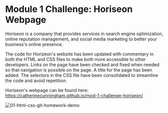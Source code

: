 # Module 1 Challenge:  Horiseon Webpage

Horiseon is a company that provides services in search engine optimization, online reputation management, and social media marketing to better your business's online presence.

The code for Horizeon's website has been updated with commentary in both the HTML and CSS files to make both more accessible to other developers.  Links on the page have been checked and fixed when needed so that navigation is possible on the page.  A title for the page has been added.  The selectors in the CSS file have been consolidated to streamline the code and avoid repetition.

Horiseon's webpage can be found here:  https://catherinecunningham.github.io/mod-1-challenge-horiseon/

![01-html-css-git-homework-demo](https://user-images.githubusercontent.com/107148691/177646185-4ca98f16-1e89-46b3-91e5-6417e15e48a2.png)
